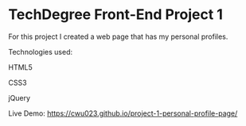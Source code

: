 # TechDegree Front-End Project 1

For this project I created a web page that has my personal profiles.

Technologies used:

HTML5
 
CSS3

jQuery


Live Demo: https://cwu023.github.io/project-1-personal-profile-page/
